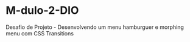 # M-dulo-2-DIO
Desafio de Projeto - Desenvolvendo um menu hamburguer e morphing menu com CSS Transitions
